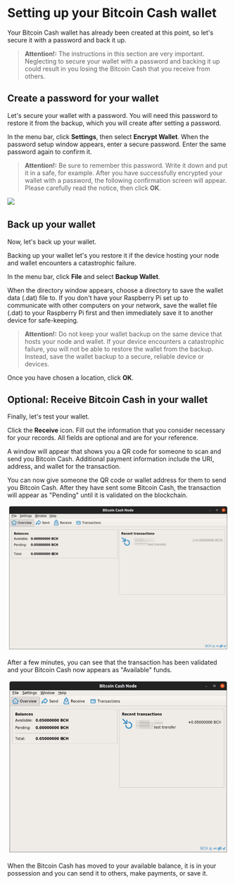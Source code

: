 # Setting up your Bitcoin Cash wallet

Your Bitcoin Cash wallet has already been created at this point, so let's secure it with a password and back it up.

> **Attention!:** The instructions in this section are very important. Neglecting to secure your wallet with a password and backing it up could result in you losing the Bitcoin Cash that you receive from others.

## Create a password for your wallet

Let's secure your wallet with a password. You will need this password to restore it from the backup, which you will create after setting a password.

In the menu bar, click **Settings**, then select **Encrypt Wallet**. When the password setup window appears, enter a secure password. Enter the same password again to confirm it.

> **Attention!:** Be sure to remember this password. Write it down and put it in a safe, for example.
After you have successfully encrypted your wallet with a password, the following confirmation screen will appear. Please carefully read the notice, then click **OK**.

<img src="https://github.com/josh-wong/bitcoin-cash-node-on-raspberry-pi/blob/main/images/bitcoin_cash_node_wallet_encrypted_notice.png?raw=true" />

## Back up your wallet

Now, let's back up your wallet. 

Backing up your wallet let's you restore it if the device hosting your node and wallet encounters a catastrophic failure.

In the menu bar, click **File** and select **Backup Wallet**. 

When the directory window appears, choose a directory to save the wallet data (.dat) file to. If you don't have your Raspberry Pi set up to communicate with other computers on your network, save the wallet file (.dat) to your Raspberry Pi first and then immediately save it to another device for safe-keeping.

> **Attention!:** Do not keep your wallet backup on the same device that hosts your node and wallet. If your device encounters a catastrophic failure, you will not be able to restore the wallet from the backup. Instead, save the wallet backup to a secure, reliable device or devices.

Once you have chosen a location, click **OK**.

## Optional: Receive Bitcoin Cash in your wallet

Finally, let's test your wallet.

Click the **Receive** icon. Fill out the information that you consider necessary for your records. All fields are optional and are for your reference.

A window will appear that shows you a QR code for someone to scan and send you Bitcoin Cash. Additional payment information include the URI, address, and wallet for the transaction.

You can now give someone the QR code or wallet address for them to send you Bitcoin Cash. After they have sent some Bitcoin Cash, the transaction will appear as "Pending" until it is validated on the blockchain.

<img src="../../assets/screenshots/bitcoin_cash_node_test_receive_pending.png?raw=true" />

After a few minutes, you can see that the transaction has been validated and your Bitcoin Cash now appears as "Available" funds.

<img src="../../assets/screenshots/bitcoin_cash_node_test_receive_verified.png?raw=true" />

When the Bitcoin Cash has moved to your available balance, it is in your possession and you can send it to others, make payments, or save it.